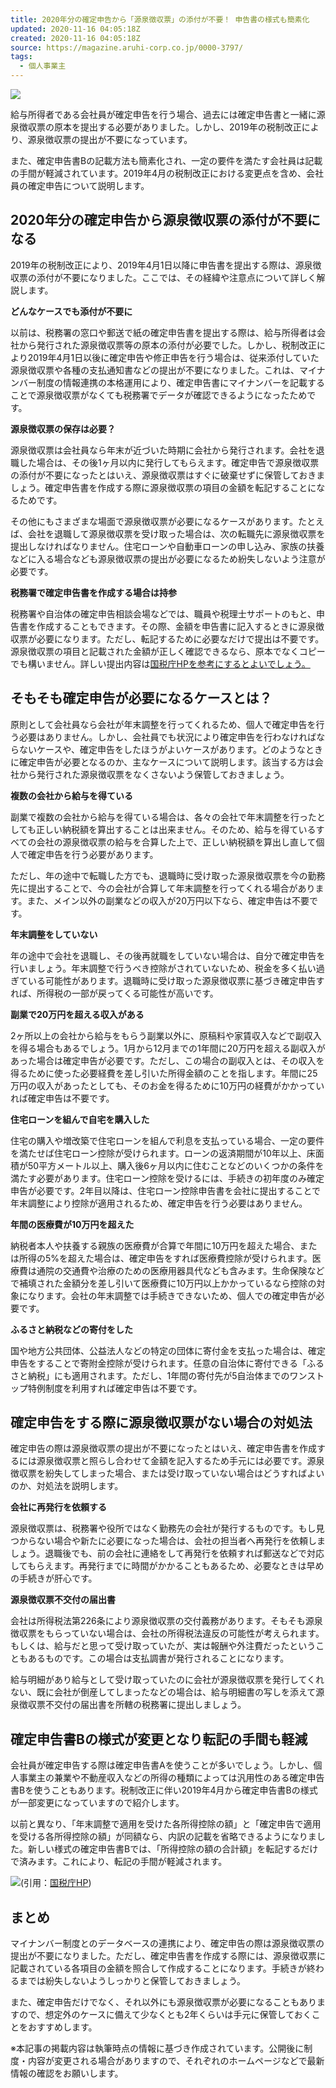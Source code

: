 ```yaml
---
title: 2020年分の確定申告から「源泉徴収票」の添付が不要！ 申告書の様式も簡素化
updated: 2020-11-16 04:05:18Z
created: 2020-11-16 04:05:18Z
source: https://magazine.aruhi-corp.co.jp/0000-3797/
tags:
  - 個人事業主
---
```


[![](https://magazine.aruhi-corp.co.jp/wp-content/uploads/2019/10/d7fcbbc2e258add231ef4564a7d8f828.png)](https://magazine.aruhi-corp.co.jp/pickup/0000-3599-i/?argument=wRwuVVkk&dmai=iemag-campaign0801)

給与所得者である会社員が確定申告を行う場合、過去には確定申告書と一緒に源泉徴収票の原本を提出する必要がありました。しかし、2019年の税制改正により、源泉徴収票の提出が不要になっています。

また、確定申告書Bの記載方法も簡素化され、一定の要件を満たす会社員は記載の手間が軽減されています。2019年4月の税制改正における変更点を含め、会社員の確定申告について説明します。

## 2020年分の確定申告から源泉徴収票の添付が不要になる

2019年の税制改正により、2019年4月1日以降に申告書を提出する際は、源泉徴収票の添付が不要になりました。ここでは、その経緯や注意点について詳しく解説します。

**どんなケースでも添付が不要に**

以前は、税務署の窓口や郵送で紙の確定申告書を提出する際は、給与所得者は会社から発行された源泉徴収票等の原本の添付が必要でした。しかし、税制改正により2019年4月1日以後に確定申告や修正申告を行う場合は、従来添付していた源泉徴収票や各種の支払通知書などの提出が不要になりました。これは、マイナンバー制度の情報連携の本格運用により、確定申告書にマイナンバーを記載することで源泉徴収票がなくても税務署でデータが確認できるようになったためです。

**源泉徴収票の保存は必要？**

源泉徴収票は会社員なら年末が近づいた時期に会社から発行されます。会社を退職した場合は、その後1ヶ月以内に発行してもらえます。確定申告で源泉徴収票の添付が不要になったとはいえ、源泉徴収票はすぐに破棄せずに保管しておきましょう。確定申告書を作成する際に源泉徴収票の項目の金額を転記することになるためです。

その他にもさまざまな場面で源泉徴収票が必要になるケースがあります。たとえば、会社を退職して源泉徴収票を受け取った場合は、次の転職先に源泉徴収票を提出しなければなりません。住宅ローンや自動車ローンの申し込み、家族の扶養などに入る場合なども源泉徴収票の提出が必要になるため紛失しないよう注意が必要です。

**税務署で確定申告書を作成する場合は持参**

税務署や自治体の確定申告相談会場などでは、職員や税理士サポートのもと、申告書を作成することもできます。その際、金額を申告書に記入するときに源泉徴収票が必要になります。ただし、転記するために必要なだけで提出は不要です。源泉徴収票の項目と記載された金額が正しく確認できるなら、原本でなくコピーでも構いません。詳しい提出内容は[国税庁HPを参考にするとよいでしょう。](https://www.nta.go.jp/publication/pamph/pdf/0019003-121_01.pdf)

## そもそも確定申告が必要になるケースとは？

原則として会社員なら会社が年末調整を行ってくれるため、個人で確定申告を行う必要はありません。しかし、会社員でも状況により確定申告を行わなければならないケースや、確定申告をしたほうがよいケースがあります。どのようなときに確定申告が必要となるのか、主なケースについて説明します。該当する方は会社から発行された源泉徴収票をなくさないよう保管しておきましょう。

**複数の会社から給与を得ている**

副業で複数の会社から給与を得ている場合は、各々の会社で年末調整を行ったとしても正しい納税額を算出することは出来ません。そのため、給与を得ているすべての会社の源泉徴収票の給与を合算した上で、正しい納税額を算出し直して個人で確定申告を行う必要があります。

ただし、年の途中で転職した方でも、退職時に受け取った源泉徴収票を今の勤務先に提出することで、今の会社が合算して年末調整を行ってくれる場合があります。また、メイン以外の副業などの収入が20万円以下なら、確定申告は不要です。

**年末調整をしていない**

年の途中で会社を退職し、その後再就職をしていない場合は、自分で確定申告を行いましょう。年末調整で行うべき控除がされていないため、税金を多く払い過ぎている可能性があります。退職時に受け取った源泉徴収票に基づき確定申告すれば、所得税の一部が戻ってくる可能性が高いです。

**副業で20万円を超える収入がある**

2ヶ所以上の会社から給与をもらう副業以外に、原稿料や家賃収入などで副収入を得る場合もあるでしょう。1月から12月までの1年間に20万円を超える副収入があった場合は確定申告が必要です。ただし、この場合の副収入とは、その収入を得るために使った必要経費を差し引いた所得金額のことを指します。年間に25万円の収入があったとしても、そのお金を得るために10万円の経費がかかっていれば確定申告は不要です。

**住宅ローンを組んで自宅を購入した**

住宅の購入や増改築で住宅ローンを組んで利息を支払っている場合、一定の要件を満たせば住宅ローン控除が受けられます。ローンの返済期間が10年以上、床面積が50平方メートル以上、購入後6ヶ月以内に住むことなどのいくつかの条件を満たす必要があります。住宅ローン控除を受けるには、手続きの初年度のみ確定申告が必要です。2年目以降は、住宅ローン控除申告書を会社に提出することで年末調整により控除が適用されるため、確定申告を行う必要はありません。

**年間の医療費が10万円を超えた**

納税者本人や扶養する親族の医療費が合算で年間に10万円を超えた場合、または所得の5%を超えた場合は、確定申告をすれば医療費控除が受けられます。医療費は通院の交通費や治療のための医療用器具代なども含みます。生命保険などで補填された金額分を差し引いて医療費に10万円以上かかっているなら控除の対象になります。会社の年末調整では手続きできないため、個人での確定申告が必要です。

**ふるさと納税などの寄付をした**

国や地方公共団体、公益法人などの特定の団体に寄付金を支払った場合は、確定申告をすることで寄附金控除が受けられます。任意の自治体に寄付できる「ふるさと納税」にも適用されます。ただし、1年間の寄付先が5自治体までのワンストップ特例制度を利用すれば確定申告は不要です。

## 確定申告をする際に源泉徴収票がない場合の対処法

確定申告の際は源泉徴収票の提出が不要になったとはいえ、確定申告書を作成するには源泉徴収票と照らし合わせて金額を記入するため手元には必要です。源泉徴収票を紛失してしまった場合、または受け取っていない場合はどうすればよいのか、対処法を説明します。

**会社に再発行を依頼する**

源泉徴収票は、税務署や役所ではなく勤務先の会社が発行するものです。もし見つからない場合や新たに必要になった場合は、会社の担当者へ再発行を依頼しましょう。退職後でも、前の会社に連絡をして再発行を依頼すれば郵送などで対応してもらえます。再発行までに時間がかかることもあるため、必要なときは早めの手続きが肝心です。

**源泉徴収票不交付の届出書**

会社は所得税法第226条により源泉徴収票の交付義務があります。そもそも源泉徴収票をもらっていない場合は、会社の所得税法違反の可能性が考えられます。もしくは、給与だと思って受け取っていたが、実は報酬や外注費だったということもあるものです。この場合は支払調書が発行されることになります。

給与明細があり給与として受け取っていたのに会社が源泉徴収票を発行してくれない、既に会社が倒産してしまったなどの場合は、給与明細書の写しを添えて源泉徴収票不交付の届出書を所轄の税務署に提出しましょう。

## 確定申告書Bの様式が変更となり転記の手間も軽減

会社員が確定申告する際は確定申告書Aを使うことが多いでしょう。しかし、個人事業主の兼業や不動産収入などの所得の種類によっては汎用性のある確定申告書Bを使うこともあります。税制改正に伴い2019年4月から確定申告書Bの様式が一部変更になっていますので紹介します。

以前と異なり、「年末調整で適用を受けた各所得控除の額」と「確定申告で適用を受ける各所得控除の額」が同額なら、内訳の記載を省略できるようになりました。新しい様式の確定申告書Bでは、「所得控除の額の合計額」を転記するだけで済みます。これにより、転記の手間が軽減されます。

 [![](https://magazine.aruhi-corp.co.jp/wp-content/uploads/2020/11/260c42708802d4338bab1d4e075c6e60-500x227.jpg)](https://magazine.aruhi-corp.co.jp/wp-content/uploads/2020/11/260c42708802d4338bab1d4e075c6e60.jpg)(引用：[国税庁HP](https://www.nta.go.jp/publication/pamph/pdf/0019003-121_02.pdf))

## まとめ

マイナンバー制度とのデータベースの連携により、確定申告の際は源泉徴収票の提出が不要になりました。ただし、確定申告書を作成する際には、源泉徴収票に記載されている各項目の金額を照合して作成することになります。手続きが終わるまでは紛失しないようしっかりと保管しておきましょう。

また、確定申告だけでなく、それ以外にも源泉徴収票が必要になることもありますので、想定外のケースに備えて少なくとも2年くらいは手元に保管しておくことをおすすめします。

※本記事の掲載内容は執筆時点の情報に基づき作成されています。公開後に制度・内容が変更される場合がありますので、それぞれのホームページなどで最新情報の確認をお願いします。